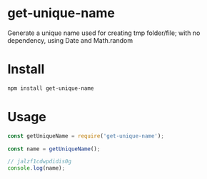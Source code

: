 # get-unique-name

Generate a unique name used for creating tmp folder/file; with no dependency, using Date and Math.random

# Install

```bash
npm install get-unique-name
```

# Usage

```js
const getUniqueName = require('get-unique-name');

const name = getUniqueName();

// jalzf1cdwpdidis0g
console.log(name);
```